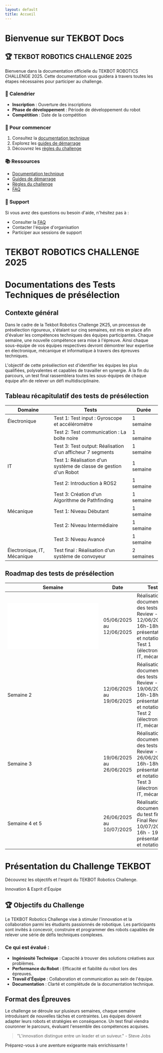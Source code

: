 ```yaml
---
layout: default
title: Accueil
---
```


# Bienvenue sur TEKBOT Docs

## 🏆 TEKBOT ROBOTICS CHALLENGE 2025

Bienvenue dans la documentation officielle du TEKBOT ROBOTICS CHALLENGE 2025. Cette documentation vous guidera à travers toutes les étapes nécessaires pour participer au challenge.

### 📅 Calendrier

- **Inscription** : Ouverture des inscriptions
- **Phase de développement** : Période de développement du robot
- **Compétition** : Date de la compétition

### 🚀 Pour commencer

1. Consultez la [documentation technique](/docs/technical)
2. Explorez les [guides de démarrage](/docs/getting-started)
3. Découvrez les [règles du challenge](/docs/rules)

### 📚 Ressources

- [Documentation technique](/docs/technical)
- [Guides de démarrage](/docs/getting-started)
- [Règles du challenge](/docs/rules)
- [FAQ](/docs/faq)

### 🤝 Support

Si vous avez des questions ou besoin d'aide, n'hésitez pas à :
- Consulter la [FAQ](/docs/faq)
- Contacter l'équipe d'organisation
- Participer aux sessions de support

# TEKBOT ROBOTICS CHALLENGE 2025
# Documentations des Tests Techniques de présélection

## Contexte général

Dans le cadre de la Tekbot Robotics Challenge 2K25, un processus de présélection rigoureux, s'étalant sur cinq semaines, est mis en place afin d'évaluer les compétences techniques des équipes participantes. Chaque semaine, une nouvelle compétence sera mise à l'épreuve. Ainsi chaque sous-équipe de vos équipes respectives devront démontrer leur expertise en électronique, mécanique et informatique à travers des épreuves techniques.

L'objectif de cette présélection est d'identifier les équipes les plus qualifiées, polyvalentes et capables de travailler en synergie. À la fin du parcours, un test final rassemblera toutes les sous-équipes de chaque équipe afin de relever un défi multidisciplinaire.

## Tableau récapitulatif des tests de présélection

| Domaine | Tests | Durée |
|---------|-------|--------|
| Électronique | Test 1: Test input : Gyroscope et accéléromètre | 1 semaine |
| | Test 2: Test communication : La boîte noire | 1 semaine |
| | Test 3: Test output: Réalisation d'un afficheur 7 segments | 1 semaine |
| IT | Test 1: Réalisation d'un système de classe de gestion d'un Robot | 1 semaine |
| | Test 2: Introduction à ROS2 | 1 semaine |
| | Test 3: Création d'un Algorithme de Pathfinding | 1 semaine |
| Mécanique | Test 1: Niveau Débutant | 1 semaine |
| | Test 2: Niveau Intermédiaire | 1 semaine |
| | Test 3: Niveau Avancé | 1 semaine |
| Électronique, IT, Mécanique | Test final : Réalisation d'un système de convoyeur | 2 semaines |

## Roadmap des tests de présélection

| Semaine | Date | Tests |
|---------|------|-------|
| ![Semaine1](docs/accueil.md) | 05/06/2025 au 12/06/2025 | Réalisation et documentation des tests 1<br/>Review - 12/06/2025<br/>16h-18h : présentation et notation<br/>Test 1 (électronique, IT, mécanique) |
| Semaine 2 | 12/06/2025 au 19/06/2025 | Réalisation et documentation des tests 2<br/>Review - 19/06/2025<br/>16h-18h : présentation et notation<br/>Test 2 (électronique, IT, mécanique) |
| Semaine 3 | 19/06/2025 au 26/06/2025 | Réalisation et documentation des tests 3<br/>Review - 26/06/2025<br/>16h-18h : présentation et notation<br/>Test 3 (électronique, IT, mécanique) |
| Semaine 4 et 5 | 26/06/2025 au 10/07/2025 | Réalisation et documentation du test final<br/>Final Review - 10/07/2025<br/>16h - 19h : présentation et notation

<h1 class="content-title-main">Présentation du Challenge TEKBOT</h1>
<p class="content-subtitle">Découvrez les objectifs et l'esprit du TEKBOT Robotics Challenge.</p>
<div class="content-pill">Innovation & Esprit d'Équipe</div>

## 🏆 Objectifs du Challenge

Le TEKBOT Robotics Challenge vise à stimuler l'innovation et la collaboration parmi les étudiants passionnés de robotique. Les participants sont invités à concevoir, construire et programmer des robots capables de relever une série de défis techniques complexes.

### Ce qui est évalué :
- **Ingéniosité Technique** : Capacité à trouver des solutions créatives aux problèmes.
- **Performance du Robot** : Efficacité et fiabilité du robot lors des épreuves.
- **Travail d'Équipe** : Collaboration et communication au sein de l'équipe.
- **Documentation** : Clarté et complétude de la documentation technique.

## Format des Épreuves

Le challenge se déroule sur plusieurs semaines, chaque semaine introduisant de nouvelles tâches et contraintes. Les équipes doivent adapter leurs robots et stratégies en conséquence. Un test final viendra couronner le parcours, évaluant l'ensemble des compétences acquises.

> "L'innovation distingue entre un leader et un suiveur." - Steve Jobs

Préparez-vous à une aventure exigeante mais enrichissante !
